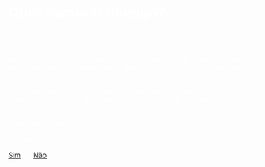 <!DOCTYPE html>
<html>
<head>
  <title>Te amo</title>
       <style>
    body {
      color: white;
    }
  </style>
     <style>
    body {
      background-image: url('https://st.depositphotos.com/1719616/1995/i/600/depositphotos_19950095-stock-photo-red-hearts-background.jpg');
      background-size: cover;
      background-repeat: no-repeat;
    }
  </style>
  </head>
<body>
  
  <h1>Quer namorar comigo?</h1>
  <p>Raul,</p>
  <p>Eu não sei como começar esta carta, mas aqui vai. Eu gostaria muito de namorar com você. Desde que te conheci, não consigo parar de pensar em você. Eu gostaria de passar meus dias ao seu lado, conhecer sua família e amigos, e fazer memórias juntos.</p>
  <p>Eu sei que talvez você não sinta o mesmo por mim, mas eu queria dar esta chance. Por favor, me dê a oportunidade de mostrar o quanto você é especial para mim.</p>
  <p>Com todo meu amor,</p>
  <p>Kayllane.</p>
  <a href="https://registrocivil.org.br/marriage-certificate">Sim</a> ou <a href="https://g1.globo.com/ac/acre/noticia/2016/01/no-acre-mulher-mata-namorado-apos-recusar-pedido-de-casamento.html">Não</a>


</section>
</body>
</html>
